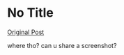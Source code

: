 # No Title

[Original Post](https://discourse.onlinedegree.iitm.ac.in/t/168832/22)

<p>where tho? can u share a screenshot?</p>